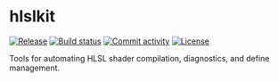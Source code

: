 # hlslkit

[![Release](https://img.shields.io/github/v/release/alandtse/hlslkit)](https://img.shields.io/github/v/release/alandtse/hlslkit)
[![Build status](https://img.shields.io/github/actions/workflow/status/alandtse/hlslkit/main.yml?branch=main)](https://github.com/alandtse/hlslkit/actions/workflows/main.yml?query=branch%3Amain)
[![Commit activity](https://img.shields.io/github/commit-activity/m/alandtse/hlslkit)](https://img.shields.io/github/commit-activity/m/alandtse/hlslkit)
[![License](https://img.shields.io/github/license/alandtse/hlslkit)](https://img.shields.io/github/license/alandtse/hlslkit)

Tools for automating HLSL shader compilation, diagnostics, and define management.
